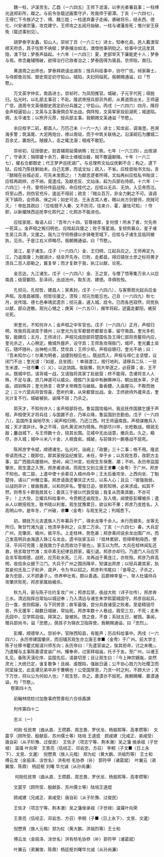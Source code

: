 <!-- { "loadSidebar": true } -->
　　魏一柱，泸溪贡生。乙酉（一六四五）王师下滤溪，以李光者署县事；一柱缚光送郑彩所，磔之。与前令张载述画策守泸，败我师于密潭。丁亥（一六四七），王得仁下令族泸之丁、傅、魏三姓；一柱遂弃妻子走闽，袭破将乐，结永西、德化、兴安诸宗藩，攻克建宁。王师攻之五阅月始破，一柱与诸藩皆死；惟兴安王获免（载述事别见）。

　　胡梦泰字友蠡，铅山人。崇祯丁丑（一六三七）进士，知奉化县。邑人戴澳官顺天府丞，其子怙势不纳赋；梦泰捕治如法，澳借他事阴劾之。给事中沈迅发其隐，澳下狱；梦泰声益起。十六年（一六四三）夏，吏部举天下廉能吏十人；梦泰与焉。帝念畿辅残破，欲得治行已效者治之；梦泰因得为唐县。京师陷，南归。

　　黄道周之出师也，梦泰拜疏请出湖东；授兵科给事中，协守广信。倾家募士，与侍郎詹兆恒、御史周定礽守铅山。城陷，夫妇同缢死。我朝赐通谥，曰「节愍」。

　　万文英字仲实，南昌进士。崇祯时，为凤阳推官。城破，子元亨代死；得脱归。弘光时，以礼部主事召；不赴。隆武帝授兵部员外郎，从黄道周出关。王师逼广信，道周令文英偕御史周定礽分兵援之；守铅山。丙戌（一六四六）四月，降将金声桓逼铅山；文英与主事唐倜合军出战。倜阵殁，文英挈家投前湖死；城遂陷。倜，太平诸生；以熊开元荐，授兵部主事。我朝赐文英通谥「节愍」。

　　余应桂字二矶，都昌人。万历己未（一六一九）进士；知龙岩，调海澄。邑濒海多警；筑溪尾、大泥两炮台，缭以周垣，而于中筑关联络之。沿溪砌石为腰城二百余丈，置炮孔。贼艘入，击之辄沈溺；相戒不敢犯。

　　崇祯初，征授御史。劾首辅周延儒纳贿；贬三秩。七年（一六三四），出按湖广，守承天；捐赎锾十余万，募壮士缮城治器，贼不敢逼献陵。十年（一六三七），擢右佥都御史；代王梦尹巡抚湖广。与总理熊文灿议抚剿不合；构之，逮下狱。应桂乃陈抚剿始末，白己无罪，而诋文灿；疏入，不省。应桂尝贻书文灿，言『献贼在谷城必反，可先未发图之』！为献忠逻者所得。文灿再纠应桂私书贻误；应桂再疏辨，亦不纳，竟遣戍。及献忠反、文灿诛，起为兵部右侍郎。十六年（一六四三）十月，督师孙传庭战殁，命应桂代之。应桂以无兵、无饷，入见帝而泣。将至山西，则伪官充斥，逡巡不得前；疏言：『贼众百万，非全力剿之不可。请调天下镇将，会师真、保之间；如史可法、王永吉其人者，赐以尚方剑督师，庶贼可灭』！帝批其疏曰：『应桂既不入秦、又不防河，往来介、霍，庸怯可知』！夺职，以新擢陕西巡抚李化熙代之；化熙亦不能进也。

　　应桂家居，每语人曰：『吾年六十四，官尊禄厚，复何恨！所未了者，欠先帝一死耳』。金声桓之叛归明也，应桂起兵援之；败于落星湖。复倾赀募众，星子诸生吴江兵溃，又援之。我九江守将杨捷以步骑奄至城下，应桂与子诸生显临同被执，见杀。于是江右义师略尽。我朝赐通谥，曰「节愍」。

　　吴江，星子诸生。戊子（一六四八）金、王归明，江起兵应之。王师再定九江，乃返南康；为据湖计，结垒开先寺。已败，走都昌，得旧镇张士彦之标将黄才溃兵二百人部勒之，冀复举；而才复款于我，执江以献，论死。

　　金志达，九江诸生。戊子（一六四八）金、王之变，与僧了悟等集万余人以应南昌；结营鄱阳、彭泽间，出战池州，取东流、建德。寻俱败殁。

　　孔彻元、孔彻哲，建昌人；家素封。戊子（一六四八），与客蔡观光起兵应金声桓。及南昌被围，彻哲往援之，溃殁；彻元勿能忘也。己丑（一六四九）秋七月，讹传瑞、德七邑奉靖武遗宗；彻元喜，遽入城，戕令。已而各邑寂然，同党执以献，部众迸散。观光心憾之；庚寅（一六五○），揭竿将起，迹露走鄱阳，被获论死。

　　宋奎光，不知何许人；金声桓之中军官也。戊子（一六四八）正月，声桓归明，攻我将高进库于赣州；以奎光为左军都督府都督佥事，留守南昌。奎光多机智，能肆应；五月，王师进讨，声桓兄成勋部将楚国佐及王得仁部将贡鳌将内应，奎光杀之，人心稍定。撤城外屋庐，设守具；王师急攻得胜门，城坏，奎光囊土垒石，随坏随补。出神枪火筒，焚攻具；王师少却。声桓自赣归，奎光不纳；曰：『吾未知尔心！尔果为明者，战捷则相见也』。既战而入，声桓与得仁主坚壁，议闭门不出；奎光谓：『如是，且坐困』！单骑渡江，按行地利，请移兵二队：一驻生米渡、一驻市■〈氵义〉，以达饷路。俟敌懈，则大举逐之，必获算；金、王不从。既城中饥，请背城一战，又请独将其家丁赴敌营；终不能得。念诸将言人人殊，不足与谋，庶几神道可以威众。德胜门关庙中有酬赛神马，朝出就水草，夕还庙，调驯殊异；奎光扬言：夜梦关帝赐吾马破敌。备香醴，入庙握马，不鞍而驰之；三十六营兵将皆惊喜，愿听约束，从宋都督出战。金、王终欲待外援夹击，奎光计复不行。城破被执，谕降不屈；乃杀之。

　　郭天才，不知何许人；金声桓部将也。鲁监国攻福州，我巡抚佟国鼐乞援于声桓，声桓使天才将兵往；与国鼐不合，乃率众降，鲁监国封忠勤伯。戊子（一六四八），监国所复闽地尽失；闻声桓归明，乃还江西。时王师逼南昌，声桓谋撤兵入城；天才谓非计。争之不得，自札黄泥洲为犄角。所部尽川卒，长枪敢战，精锐无敌；鏖战城下，与王师数十合，挠其长围。见城中无出战意，撤兵去。久之，粮尽，亦入城；城中斗米八十金，人相食矣。城破，与前锋刘一鹏巷战不屈死。

　　陈邦彦字令斌，顺德诸生。弘光时，诣阙上「政要」三十二事；格不用。隆武帝读而伟之；既即位，即其家授监纪推官。未任，举于乡；以苏观生荐，改职方主事，监广西狼兵援赣州。至岭，闻汀州变，劝观生东保惠、潮；不听。永历帝监国肇庆，观生遣之入贺。邦彦甫进谒，而观生又别立唐王聿■〈金粤〉于广州，邦彦不知也。夜二鼓，上遣中使十余辈召入梧州舟中；王太后垂帘坐、上西向坐、丁魁楚侍，语以广州僭立事。邦彦请亟还肇庆正大位，以系人心；且云：『彼强我弱，以战则非计；彼曲我直，以和则非名。警报日迫，彼若知惧，必来求成。如其不然，则粤东十郡我居其七；委其三于彼以代我受敌；我复从而乘其敝，不亦可乎』！上大悦，立擢兵科给事中，令赍敕还谕观生。及入境，闻使臣彭耀被杀；遣从人以敕授观生，致书晓以利害。观生犹豫累日，欲议和不果；邦彦乃变姓名，入高明山中。是年冬，广州破，聿■〈金粤〉与观生死之；列城悉下。

　　初，赣抚万元吉遣族人万年募兵于广，得余龙等千余人。未行而赣失，龙等无所归，聚甘竹滩为盗；他溃卒多附之，众至二万余。丁亥（一六四七）春，大兵定广州，克肇庆、梧州，抵平乐。上走桂林，势危甚；邦彦乘间说余龙出围广州，而己发高明兵由海道入珠江与龙会。遗书张家玉曰：『桂林累卵，但得牵制毋西，使浔、平间可完葺；是我致力于此而收功于彼也』。家玉以为然。大兵在桂林闻乱还救，扬言取甘竹滩；龙卒素无纪律且顾家，辄引退。邦彦亦却归。乃遣门人马应芳会龙军取顺德，战败，应芳赴水死。三月，龙再战于黄连江，亦败殁。邦彦乃弃高明，收拾余众据下江门。大兵于广州之围讯降卒，知谋出邦彦；以轻兵袭其家，执其妾何氏及二子和尹、虞尹，令为书以招之。邦彦判书尾曰：『妾辱之、子杀之，身为忠臣，义不顾妻子』。佟养甲壮焉，颇以善遇。后郡绅李皇一、举人杜璜帅兵攻肇庆败死，邦彦家属始被杀。

　　秋九月，密与陈子壮约复攻广州；邦彦后至，夜战大败（详子壮传），邦彦奔三水。清远指挥白常灿以城迎奉；乃入清远与诸生朱学熙婴城固守。邦彦自起兵，日一食，夜则假寐，与下同劳苦；故军最强，尝分兵救诸营之败者。至是精锐尽丧，外无援军；越数日城破，常灿死。邦彦率数十人巷战，肩受三刃，不死；走朱氏园中，见学熙自缢，拜哭之。旋被执。馈之食，不食；系狱五日，被戮。事闻，赠兵部尚书，谥「忠愍」，荫其子为锦衣卫指挥使。我朝赐通谥，曰「忠烈」。

　　彭耀，顺德举人。崇祯中，官陕西知县，有能声；历兵科给事中。丙戌（一六四六），永历帝建国肇庆，而旧辅苏观生亦立唐王聿■〈金粤〉于广州。前大学士陈子壮移书瞿式耜请兴师东向；永历帝曰：『先遣官谕之，俟其拒命，讨之未晚』。乃遣耀与主事陈嘉谟宣谕广州。耀奉命，过家拜祖庙，托子于友。至广州，以诸王礼见，备陈天潢伦序、监国先后，语甚切至；且让观生曰：『今上神宗嫡胤，奕然灵光；大统已定，谁复敢争！且闽、虔既陷，强敌日逼；公不协心戮力为社稷卫而同室操戈，此袁谭兄弟卒并于曹瞒也！公受国厚恩，乃贪一时之利，不顾大计；天下万世，将以公为何如人也』？观生怒，杀之。嘉谟亦不屈死。我朝赐耀、嘉谟通谥，均「节愍」。  
　 
卷第四十九

　　前翰林院检讨加詹事府赞善衔六合徐鼒譔

　　列传第四十二

　　忠义（一）

　　何刚 任民育（曲从直、王缵爵、周志畏、罗伏龙、杨振熙等、高孝缵等）　文震亨（顾所受、殷献臣、苏州儒士等）陆培 王道焜　顾咸建（兄咸正、弟咸受）唐自彩（从子阶豫、过俊民）　王佐才（项志宁等、荆本澈）吴之藩 侯承祖（子世禄） 温璜 叶向荣　王景亮（伍经正、邓岩忠、方召） 李桐（子文■〈日上永下〉、文昱、文暹）　倪懋熹（族人元楷） 郑为虹（黄大鹏、洪祖烈等） 王士和　傅云龙（金丽泽、涂世名） 洪有桢 毛协恭（补） 郭符甲（诸葛斌）　叶翼云（弟翼俊、陈鼎） 杨廷枢 刘曙 华允诚（从孙尚濂）

　　 何刚任民育（曲从直、王缵爵、周志畏、罗伏龙、杨振熙等、高孝缵等）

　　文震亨（顾所受、殷献臣、苏州儒士等）陆培王道焜

　　顾咸建（兄咸正、弟咸受）唐自彩（从子阶豫、过俊民）

　　王佐才（项志宁等、荆本澈）吴之藩侯承祖（子世禄）温璜叶向荣

　　王景亮（伍经正、邓岩忠、方召）李桐（子■〈日上永下〉、文昱、文暹）

　　倪懋熹（族人元楷）郑为虹（黄大鹏、洪祖烈等）王士和

　　傅云龙（金丽泽、涂世名）洪有桢毛协恭（补）郭符甲（诸葛斌）

　　叶翼云（弟翼俊、陈鼎）杨廷枢刘曙华允诚（从孙尚濂）

